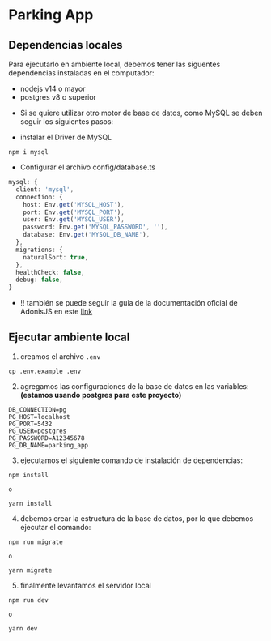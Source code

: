 # Parking App

## Dependencias locales

Para ejecutarlo en ambiente local, debemos tener las siguentes dependencias instaladas en el computador:

- nodejs v14 o mayor
- postgres v8 o superior

* Si se quiere utilizar otro motor de base de datos, como MySQL se deben seguir los siguientes pasos:

- instalar el Driver de MySQL
```
npm i mysql
```

- Configurar el archivo config/database.ts
```ts
mysql: {
  client: 'mysql',
  connection: {
    host: Env.get('MYSQL_HOST'),
    port: Env.get('MYSQL_PORT'),
    user: Env.get('MYSQL_USER'),
    password: Env.get('MYSQL_PASSWORD', ''),
    database: Env.get('MYSQL_DB_NAME'),
  },
  migrations: {
    naturalSort: true,
  },
  healthCheck: false,
  debug: false,
}
```

* !! también se puede seguir la guia de la documentación oficial de AdonisJS en este [link](https://docs.adonisjs.com/guides/database/introduction)

## Ejecutar ambiente local

1. creamos el archivo `.env` 

```
cp .env.example .env
```

2. agregamos las configuraciones de la base de datos en las variables: 
**(estamos usando postgres para este proyecto)**

```
DB_CONNECTION=pg
PG_HOST=localhost
PG_PORT=5432
PG_USER=postgres
PG_PASSWORD=A12345678
PG_DB_NAME=parking_app
```

3. ejecutamos el siguiente comando de instalación de dependencias:

```
npm install

o 

yarn install
```

4. debemos crear la estructura de la base de datos, por lo que debemos ejecutar el comando:

```
npm run migrate

o 

yarn migrate
```

5. finalmente levantamos el servidor local

```
npm run dev

o 

yarn dev
```